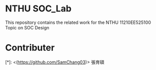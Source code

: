 # NTHU SOC_Lab
This repository contains the related work for the NTHU 11210EE525100 Topic on SOC Design

# Contributer
[*]: <(https://github.com/SamChang03)> 張育碩
